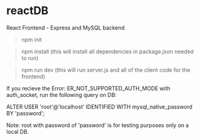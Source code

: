 # reactDB
React Frontend - Express and MySQL backend

> npm init

> npm install (this will install all dependencies in package.json needed to run)

> npm run dev (this will run server.js and all of the client code for the frontend)

If you recieve the Error: ER_NOT_SUPPORTED_AUTH_MODE with auth_socket, run the following query on DB:

ALTER USER 'root'@'localhost' IDENTIFIED WITH mysql_native_password BY 'password';

Note: root with password of 'password' is for testing purposes only on a local DB.
